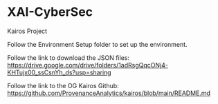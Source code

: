 # XAI-CyberSec
Kairos Project

Follow the Environment Setup folder to set up the environment.

Follow the link to download the JSON files: https://drive.google.com/drive/folders/1adRsgQqcONj4-KHTujx00_ssCsnYh_ds?usp=sharing

Follow the link to the OG Kairos Github: https://github.com/ProvenanceAnalytics/kairos/blob/main/README.md
